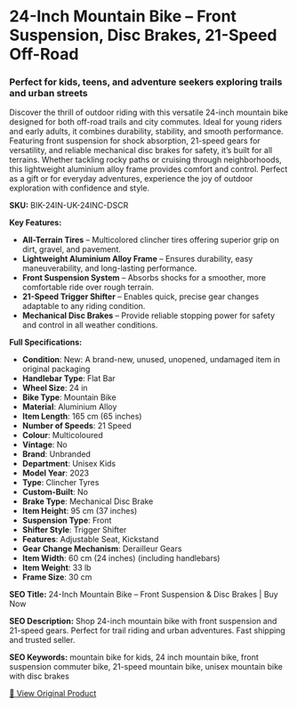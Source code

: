 # 24-Inch Mountain Bike – Front Suspension, Disc Brakes, 21-Speed Off-Road

### Perfect for kids, teens, and adventure seekers exploring trails and urban streets

Discover the thrill of outdoor riding with this versatile 24-inch mountain bike designed for both off-road trails and city commutes. Ideal for young riders and early adults, it combines durability, stability, and smooth performance. Featuring front suspension for shock absorption, 21-speed gears for versatility, and reliable mechanical disc brakes for safety, it’s built for all terrains. Whether tackling rocky paths or cruising through neighborhoods, this lightweight aluminium alloy frame provides comfort and control. Perfect as a gift or for everyday adventures, experience the joy of outdoor exploration with confidence and style.

**SKU:** BIK-24IN-UK-24INC-DSCR

**Key Features:**
- **All-Terrain Tires** – Multicolored clincher tires offering superior grip on dirt, gravel, and pavement.
- **Lightweight Aluminium Alloy Frame** – Ensures durability, easy maneuverability, and long-lasting performance.
- **Front Suspension System** – Absorbs shocks for a smoother, more comfortable ride over rough terrain.
- **21-Speed Trigger Shifter** – Enables quick, precise gear changes adaptable to any riding condition.
- **Mechanical Disc Brakes** – Provide reliable stopping power for safety and control in all weather conditions.

**Full Specifications:**
- **Condition**: New: A brand-new, unused, unopened, undamaged item in original packaging
- **Handlebar Type**: Flat Bar
- **Wheel Size**: 24 in
- **Bike Type**: Mountain Bike
- **Material**: Aluminium Alloy
- **Item Length**: 165 cm (65 inches)
- **Number of Speeds**: 21 Speed
- **Colour**: Multicoloured
- **Vintage**: No
- **Brand**: Unbranded
- **Department**: Unisex Kids
- **Model Year**: 2023
- **Type**: Clincher Tyres
- **Custom-Built**: No
- **Brake Type**: Mechanical Disc Brake
- **Item Height**: 95 cm (37 inches)
- **Suspension Type**: Front
- **Shifter Style**: Trigger Shifter
- **Features**: Adjustable Seat, Kickstand
- **Gear Change Mechanism**: Derailleur Gears
- **Item Width**: 60 cm (24 inches) (including handlebars)
- **Item Weight**: 33 lb
- **Frame Size**: 30 cm

**SEO Title:** 24-Inch Mountain Bike – Front Suspension & Disc Brakes | Buy Now

**SEO Description:** Shop 24-inch mountain bike with front suspension and 21-speed gears. Perfect for trail riding and urban adventures. Fast shipping and trusted seller.

**SEO Keywords:** mountain bike for kids, 24 inch mountain bike, front suspension commuter bike, 21-speed mountain bike, unisex mountain bike with disc brakes

[🔗 View Original Product](https://www.ebay.co.uk/itm/236048323261)
